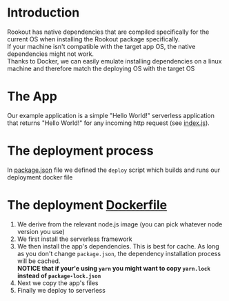# Introduction
Rookout has native dependencies that are compiled specifically for the current OS when installing the Rookout package specifically.  
If your machine isn't compatible with the target app OS, the native dependencies might not work.  
Thanks to Docker, we can easily emulate installing dependencies on a linux machine and therefore match the deploying OS with the target OS  

# The App
Our example application is a simple "Hello World!" serverless application that returns "Hello World!" for any incoming http request (see [index.js](index.js)).  

# The deployment process
In [package.json](package.json) file we defined the `deploy` script which builds and runs our deployment docker file

# The deployment [Dockerfile](Dockerfile)
1. We derive from the relevant node.js image (you can pick whatever node version you use)
1. We first install the serverless framework
1. We then install the app's dependencies. This is best for cache. As long as you don't change `package.json`, the dependency installation process will be cached.  
**NOTICE that if your'e using `yarn` you might want to copy `yarn.lock` instead of `package-lock.json`**
1. Next we copy the app's files
1. Finally we deploy to serverless